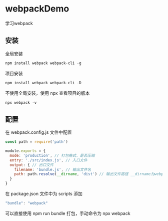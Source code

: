 # webpackDemo
学习webpack

## 安装

全局安装

```javascript
npm install webpack webpack-cli -g
```

项目安装

```javascript
npm install webpack webpack-cli -D
```

不使用全局安装，使用 npx 查看项目的版本

```javascript
npx webpack -v
```



## 配置

在 webpack.config.js 文件中配置

```javascript
const path = require('path')

module.exports = {
  mode: 'production', // 打包格式，是否压缩
  entry: './src/index.js', // 入口文件
  output: { // 出口文件
    filename: 'bundle.js', // 输出文件名
    path: path.resolve(__dirname, 'dist') // 输出文件路径 __dirname为webpack.config当前文件
  }
}
```

在 package.json 文件中为 scripts 添加

```javascript
"bundle": "webpack"
```

可以直接使用 npm run bundle 打包，手动命令为 npx webpack

